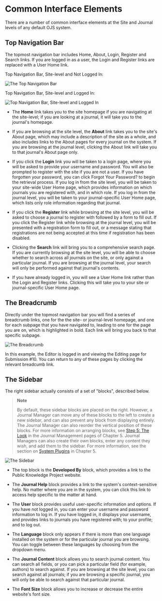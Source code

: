 # Common Interface Elements

There are a number of common interface elements at the Site and Journal levels of any default OJS system.

## Top Navigation Bar

The topmost navigation bar includes Home, About, Login, Register and Search links. If you are logged in as a user, the Login and Register links are replaced with a User Home link.

Top Navigation Bar, Site-level and Not Logged In:  

![The Top Navigation Bar](images/chapter1/elements_2.png)

Top Navigation Bar, Site-level and Logged In:

![Top Navigation Bar, Site-level and Logged In](images/chapter1/elements_1.png)

* The **Home** link takes you to the site homepage if you are navigating at the site-level; if you are looking at a journal, it will take you to the journal's homepage.

* If you are browsing at the site level, the **About** link takes you to the site's About page, which may include a description of the site as a whole, and also includes links to the About pages for every journal on the system. If you are browsing at the journal level, clicking the About link will take you to that journal's About page only.

* If you click the **Login** link you will be taken to a login page, where you will be asked to provide your username and password. You will also be prompted to register with the site if you are not a user. If you have forgotten your password, you can click Forgot Your Password? to begin the retrieval process. If you log in from the site level, you will be taken to your site-wide User Home page, which provides information on which journals you are registered with, and in which role. If you log in from the journal level, you will be taken to your journal-specific User Home page, which lists only role information regarding that journal.

* If you click the **Register** link while browsing at the site level, you will be asked to choose a journal to register with followed by a form to fill out. If you click the Register link while browsing at the journal level, you will be presented with a registration form to fill out, or a message stating that registrations are not being accepted at this time if registration has been disabled.

* Clicking the **Search** link will bring you to a comprehensive search page. If you are currently browsing at the site level, you will be able to choose whether to search across all journals on the site, or only against a particular journal. If you are browsing at the journal level, your search will only be performed against that journal's contents.

* If you have already logged in, you will see a User Home link rather than the Login and Register links. Clicking this will take you to your site or journal-specific User Home page.

## The Breadcrumb

Directly under the topmost navigation bar you will find a series of breadcrumb links, one for the the site- or journal-level homepage, and one for each subpage that you have navigated to, leading to one for the page you are on, which is highlighted in bold. Each link will bring you back to that specific subpage.  

![The Breadcrumb](images/chapter1/elements_3.png)

In this example, the Editor is logged in and viewing the Editing page for Submission #10. You can return to any of these pages by clicking the relevant breadcumb link.

## The Sidebar

The right sidebar actually consists of a set of "blocks", described below.

> **Note**
> 
> By default, these sidebar blocks are placed on the right. However, a Journal Manager can move any of these blocks to the left to create a new sidebar, and can also prevent any block from displaying entirely. The Journal Manager can also reorder the vertical position of these blocks. For more information on arranging blocks, see [Step 5: The Look](https://docs.pkp.sfu.ca/learning-ojs-2/en/step_five_the_look) in the Journal Management pages of Chapter 5. Journal Managers can also create their own blocks, enter any content they wish, and add them to the sidebar. For more information, see the section on [System Plugins](https://docs.pkp.sfu.ca/learning-ojs-2/en/system_plugins) in Chapter 5.

![The Sidebar](images/chapter1/elements_4.png)

* The top block is the  **Developed By** block, which provides a link to the Public Knowledge Project website.

* The **Journal Help** block provides a link to the system's context-sensitive help. No matter where you are in the system, you can click this link to access help specific to the matter at hand.

* The **User** block provides useful user-specific information and options. If you have not logged in, you can enter your username and password information to log in. If you have logged in, it displays your username, and provides links to journals you have registered with; to your profile; and to log out.

* The **Language** block only appears if there is more than one language installed on the system or for the particular journal you are browsing. You can toggle between these languages by choosing from the dropdown menu.

* The **Journal Content** block allows you to search journal content. You can search all fields, or you can pick a particular field (for example, authors) to search against. If you are browsing at the site level, you can search against all journals; if you are browsing a specific journal, you will only be able to search against that particular journal.

* The **Font Size** block allows you to increase or decrease the entire website's font size.
